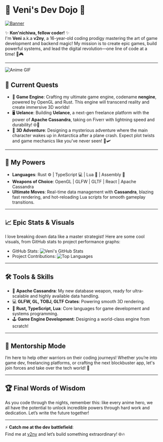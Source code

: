 # 🌸 Veni's Dev Dojo 🌸  
[![Banner](https://i.pinimg.com/originals/fe/47/bc/fe47bcf86fef244c8e550a4210ee9d9f.gif)](https://github.com/v2ny)

✨ **Kon'nichiwa, fellow coder!** ✨  
I'm **Veni** a.k.a **v2ny**, a 16-year-old coding prodigy mastering the art of game development and backend magic! My mission is to create epic games, build powerful systems, and lead the digital revolution—one line of code at a time! 🚀🎮

---

![Anime GIF](https://i.pinimg.com/originals/e1/85/18/e18518c6d24257c6fb02e3c95a862d85.gif)

## 🎯 Current Quests
- 🌌 **Game Engine**: Crafting my ultimate game engine, codename **nengine**, powered by OpenGL and Rust. This engine will transcend reality and create immersive 3D worlds!
- 🖥️ **Uelance**: Building **Uelance**, a next-gen freelance platform with the power of **Apache Cassandra**, taking on Fiverr with lightning speed and durability! 🌐💼
- 🧩 **3D Adventure**: Designing a mysterious adventure where the main character wakes up in Antarctica after a plane crash. Expect plot twists and game mechanics like you've never seen! 🧊🛩️

---

## 🔮 My Powers
- **Languages**: Rust ⚙️ | TypeScript 💻 | Lua 🐉 | Assembly 🔩
- **Weapons of Choice**: OpenGL | GLFW | GLTF | React | Apache Cassandra
- **Ultimate Moves**: Real-time data management with **Cassandra**, blazing fast rendering, and hot-reloading Lua scripts for smooth gameplay transitions.

---

## 📈 Epic Stats & Visuals  
I love breaking down data like a master strategist! Here are some cool visuals, from GitHub stats to project performance graphs:

- GitHub Stats: ![Veni's GitHub Stats](https://github-readme-stats.vercel.app/api?username=v2ny&show_icons=true&theme=radical)
- Project Contributions: ![Top Languages](https://github-readme-stats.vercel.app/api/top-langs/?username=v2ny&layout=compact&theme=radical)

---

## 🛠️ Tools & Skills
- 🌟 **Apache Cassandra**: My new database weapon, ready for ultra-scalable and highly available data handling.
- 💻 **GLFW, GL, TOBJ, GLTF Crates**: Powering smooth 3D rendering.
- 🧠 **Rust, TypeScript, Lua**: Core languages for game development and systems programming.
- 🕹️ **Game Engine Development**: Designing a world-class engine from scratch!

---

## 🧠 Mentorship Mode
I’m here to help other warriors on their coding journeys! Whether you’re into game dev, freelancing platforms, or crafting the next blockbuster app, let's join forces and take over the tech world! 🐉

---

## 🏆 Final Words of Wisdom
As you code through the nights, remember this: like every anime hero, we all have the potential to unlock incredible powers through hard work and dedication. Let’s write the future together! 

---

⚡ **Catch me at the dev battlefield**:  
Find me at [v2ny](https://github.com/v2ny) and let’s build something extraordinary! 🌐🔥
